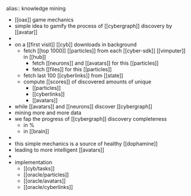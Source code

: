 alias:: knowledge mining

- [[oas]] game mechanics
- simple idea to gamify the process of [[cybergraph]] discovery by [[avatar]]
-
- on a [[first visit]] [[cyb]] downloads in background
	- fetch [[top 1000]] [[particles]] from each [[cyber-sdk]] [[vimputer]] in [[hub]]
		- fetch [[neurons]] and [[avatars]] for this [[particles]]
		- fetch [[files]] for this [[particles]]
	- fetch last 100 [[cyberlinks]] from [[state]]
	- compute [[scores]] of discovered amounts of unique
		- [[particles]]
		- [[cyberlinks]]
		- [[avatars]]
- while [[avatars]] and [[neurons]] discover [[cybergraph]]
- mining more and more data
- we fap the progress of [[cybergraph]] discovery completeness
	- in %
	- in [[brain]]
-
- this simple mechanics is a source of healthy [[dophamine]]
- leading to more intelligent [[avatars]]
-
- implementation
	- [[cyb/tasks]]
	- [[oracle/particles]]
	- [[oracle/avatars]]
	- [[oracle/cyberlinks]]